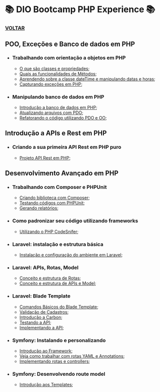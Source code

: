 # 📚 DIO Bootcamp PHP Experience 📚

### [**VOLTAR**](../../../../../)

## **POO, Exceções e Banco de dados em PHP**

- ### **Trabalhando com orientação a objetos em PHP**

  - [O que são classes e propriedades](https://github.com/LuizMiguelSR/DIO-Bootcamps/blob/2c7ae9be3b02519445ecebfa9eda2f9a93a58339/PHP-Experience/Exercicios/modulo-3/POO_Excecoes_BD/ContaBancaria.php);
  - [Quais as funcionalidades de Métodos](https://github.com/LuizMiguelSR/DIO-Bootcamps/blob/48b18b0ada4c2046a452d5767d744ab749b08c35/PHP-Experience/Exercicios/modulo-3/POO_Excecoes_BD/ContaBancaria.php);
  - [Aprendendo sobre a classe dateTime e manipulando datas e horas](https://github.com/LuizMiguelSR/DIO-Bootcamps/blob/67844d422155e48cd6f7829267f52dd6e0021905/PHP-Experience/Exercicios/modulo-3/POO_Excecoes_BD/datas.php);
  - [Capturando exceções em PHP](/PHP-Experience/Exercicios/modulo-3/POO_Excecoes_BD/Excecoes.php);

- ### **Manipulando banco de dados em PHP**

  - [Introdução a banco de dados em PHP](/PHP-Experience/Exercicios/modulo-3/POO_Excecoes_BD/bancoDeDados/);
  - [Atualizando arquivos com PDO](/PHP-Experience/Exercicios/modulo-3/POO_Excecoes_BD/bancoDeDados/);
  - [Refatorando o código utilizando PDO e OO](/PHP-Experience/Exercicios/modulo-3/POO_Excecoes_BD/novoBancoDeDados/);

## **Introdução a APIs e Rest em PHP**

- ### **Criando a sua primeira API Rest em PHP puro**

  - [Projeto API Rest em PHP](/PHP-Experience/Exercicios/modulo-3/Introducao_API_REST_PHP/API_Pratica/);

## **Desenvolvimento Avançado em PHP**

- ### **Trabalhando com Composer e PHPUnit**

  - [Criando biblioteca com Composer](/PHP-Experience/Exercicios/modulo-3/Desenvolvimento_Avancado_PHP/Digital-Cep/);
  - [Testando códigos com PHPUnit](/PHP-Experience/Exercicios/modulo-3/Desenvolvimento_Avancado_PHP/Digital-Cep/tests/SearchTest.php);
  - [Gerando relatórios](/PHP-Experience/Exercicios/modulo-3/Desenvolvimento_Avancado_PHP/Digital-Cep/report-tests.txt);

- ### **Como padronizar seu código utilizando frameworks**

  - [Utilizando o PHP CodeSnifer](/PHP-Experience/Exercicios/modulo-3/Desenvolvimento_Avancado_PHP/Digital-Cep/src/);

- ### **Laravel: instalação e estrutura básica**

  - [Instalação e configuração do ambiente em Laravel](/PHP-Experience/Exercicios/modulo-3/Desenvolvimento_Avancado_PHP/cadastro-laravel/);

- ### **Laravel: APIs, Rotas, Model**

  - [Conceito e estrutura de Rotas](/PHP-Experience/Exercicios/modulo-3/Desenvolvimento_Avancado_PHP/cadastro-laravel/);
  - [Conceito e estrutura de APIs e Model](/PHP-Experience/Exercicios/modulo-3/Desenvolvimento_Avancado_PHP/cadastro-laravel/);

- ### **Laravel: Blade Template**

  - [Comandos Básicos do Blade Template](https://github.com/LuizMiguelSR/DIO-Bootcamps/commit/ee1503433cdcd378f630cac49994f10179aa22f5);
  - [Validação de Cadastros](https://github.com/LuizMiguelSR/DIO-Bootcamps/commit/1a1fa39b4af8f047b42c93856ac5504015e27902);
  - [Introdução a Carbon](https://github.com/LuizMiguelSR/DIO-Bootcamps/commit/edf7540b606dc88dbbb1c53a209bc55c35f269d2);
  - [Testando a API](https://github.com/LuizMiguelSR/DIO-Bootcamps/commit/036f16475d603016f73b1ec873c027a043aae252);
  - [Implementando a API](https://github.com/LuizMiguelSR/DIO-Bootcamps/commit/e290a117ddae1410f23b80aa7ea5184178d919e8);

- ### **Symfony: Instalando e personalizando**

  - [Introdução ao Framework](/PHP-Experience/Exercicios/modulo-3/Desenvolvimento_Avancado_PHP/cadastro-symphony/);
  - [Veja como trabalhar com rotas YAML e Annotations](https://github.com/LuizMiguelSR/DIO-Bootcamps/commit/84070e21c72091ff4864b91ac542b904a9fb6d5b);
  - [Implementando rotas e controllers](https://github.com/LuizMiguelSR/DIO-Bootcamps/commit/8114bb901f2c446ef1caf51769a9d9fb34460cf2);

- ### **Symfony: Desenvolvendo route model**

  - [Introdução aos Templates](/PHP-Experience/Exercicios/modulo-3/Desenvolvimento_Avancado_PHP/cadastro-symphony/);
